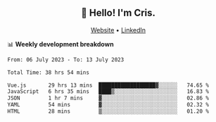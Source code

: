 
<h2 align="center">👋 Hello! I'm Cris.</h2>
<p align="center">
  <a href="https://www.criscunas.dev">Website</a> •
  <a href="https://www.linkedin.com/in/cristophercunas/">LinkedIn</a> 
</p>


📊 **Weekly development breakdown**
<!--START_SECTION:waka-->

```txt
From: 06 July 2023 - To: 13 July 2023

Total Time: 38 hrs 54 mins

Vue.js       29 hrs 13 mins  ██████████████████▓░░░░░░   74.65 %
JavaScript   6 hrs 35 mins   ████▒░░░░░░░░░░░░░░░░░░░░   16.83 %
JSON         1 hr 7 mins     ▓░░░░░░░░░░░░░░░░░░░░░░░░   02.86 %
YAML         54 mins         ▓░░░░░░░░░░░░░░░░░░░░░░░░   02.32 %
HTML         28 mins         ▒░░░░░░░░░░░░░░░░░░░░░░░░   01.20 %
```

<!--END_SECTION:waka-->
